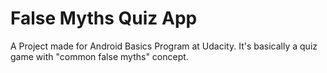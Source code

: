 # False Myths Quiz App
A Project made for Android Basics Program at Udacity. It's basically a quiz game with "common false myths" concept.
